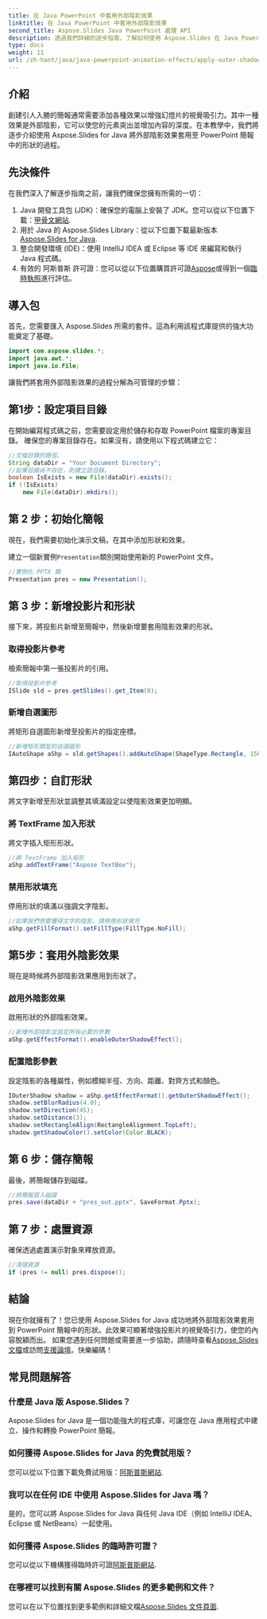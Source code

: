 ```yaml
---
title: 在 Java PowerPoint 中套用外部陰影效果
linktitle: 在 Java PowerPoint 中套用外部陰影效果
second_title: Aspose.Slides Java PowerPoint 處理 API
description: 透過我們詳細的逐步指南，了解如何使用 Aspose.Slides 在 Java PowerPoint 簡報中輕鬆套用外部陰影效果。
type: docs
weight: 11
url: /zh-hant/java/java-powerpoint-animation-effects/apply-outer-shadow-effects-java-powerpoint/
---
```

## 介紹
創建引人入勝的簡報通常需要添加各種效果以增強幻燈片的視覺吸引力。其中一種效果是外部陰影，它可以使您的元素突出並增加內容的深度。在本教學中，我們將逐步介紹使用 Aspose.Slides for Java 將外部陰影效果套用至 PowerPoint 簡報中的形狀的過程。
## 先決條件
在我們深入了解逐步指南之前，讓我們確保您擁有所需的一切：
1.  Java 開發工具包 (JDK)：確保您的電腦上安裝了 JDK。您可以從以下位置下載：[甲骨文網站](https://www.oracle.com/java/technologies/javase-jdk11-downloads.html).
2. 用於 Java 的 Aspose.Slides Library：從以下位置下載最新版本[Aspose.Slides for Java](https://releases.aspose.com/slides/java/).
3. 整合開發環境 (IDE)：使用 IntelliJ IDEA 或 Eclipse 等 IDE 來編寫和執行 Java 程式碼。
4. 有效的 阿斯普斯 許可證：您可以從以下位置購買許可證[Aspose](https://purchase.aspose.com/buy)或得到一個[臨時執照](https://purchase.aspose.com/temporary-license/)進行評估。
## 導入包
首先，您需要匯入 Aspose.Slides 所需的套件。這為利用該程式庫提供的強大功能奠定了基礎。
```java
import com.aspose.slides.*;
import java.awt.*;
import java.io.File;
```
讓我們將套用外部陰影效果的過程分解為可管理的步驟：
## 第1步：設定項目目錄
在開始編寫程式碼之前，您需要設定用於儲存和存取 PowerPoint 檔案的專案目錄。
確保您的專案目錄存在。如果沒有，請使用以下程式碼建立它：
```java
//文檔目錄的路徑。
String dataDir = "Your Document Directory";
//如果目錄尚不存在，則建立該目錄。
boolean IsExists = new File(dataDir).exists();
if (!IsExists)
    new File(dataDir).mkdirs();
```
## 第 2 步：初始化簡報
現在，我們需要初始化演示文稿，在其中添加形狀和效果。

建立一個新實例`Presentation`類別開始使用新的 PowerPoint 文件。
```java
//實例化 PPTX 類
Presentation pres = new Presentation();
```
## 第 3 步：新增投影片和形狀
接下來，將投影片新增至簡報中，然後新增要套用陰影效果的形狀。
### 取得投影片參考
檢索簡報中第一張投影片的引用。
```java
//取得投影片參考
ISlide sld = pres.getSlides().get_Item(0);
```
### 新增自選圖形
將矩形自選圖形新增至投影片的指定座標。
```java
//新增矩形類型的自選圖形
IAutoShape aShp = sld.getShapes().addAutoShape(ShapeType.Rectangle, 150, 75, 150, 50);
```
## 第四步：自訂形狀
將文字新增至形狀並調整其填滿設定以使陰影效果更加明顯。
### 將 TextFrame 加入形狀
將文字插入矩形形狀。
```java
//將 TextFrame 加入矩形
aShp.addTextFrame("Aspose TextBox");
```
### 禁用形狀填充
停用形狀的填滿以強調文字陰影。
```java
//如果我們想要獲得文字的陰影，請停用形狀填充
aShp.getFillFormat().setFillType(FillType.NoFill);
```
## 第5步：套用外陰影效果
現在是時候將外部陰影效果應用到形狀了。
### 啟用外陰影效果
啟用形狀的外部陰影效果。
```java
//新增外部陰影並設定所有必要的參數
aShp.getEffectFormat().enableOuterShadowEffect();
```
### 配置陰影參數
設定陰影的各種屬性，例如模糊半徑、方向、距離、對齊方式和顏色。
```java
IOuterShadow shadow = aShp.getEffectFormat().getOuterShadowEffect();
shadow.setBlurRadius(4.0);
shadow.setDirection(45);
shadow.setDistance(3);
shadow.setRectangleAlign(RectangleAlignment.TopLeft);
shadow.getShadowColor().setColor(Color.BLACK);
```
## 第 6 步：儲存簡報
最後，將簡報儲存到磁碟。
```java
//將簡報寫入磁碟
pres.save(dataDir + "pres_out.pptx", SaveFormat.Pptx);
```
## 第 7 步：處置資源
確保透過處置演示對象來釋放資源。
```java
//清理資源
if (pres != null) pres.dispose();
```
## 結論
現在你就擁有了！您已使用 Aspose.Slides for Java 成功地將外部陰影效果套用到 PowerPoint 簡報中的形狀。此效果可顯著增強投影片的視覺吸引力，使您的內容脫穎而出。
如果您遇到任何問題或需要進一步協助，請隨時查看[Aspose.Slides 文檔](https://reference.aspose.com/slides/java/)或訪問[支援論壇](https://forum.aspose.com/c/slides/11)。快樂編碼！
## 常見問題解答
### 什麼是 Java 版 Aspose.Slides？
Aspose.Slides for Java 是一個功能強大的程式庫，可讓您在 Java 應用程式中建立、操作和轉換 PowerPoint 簡報。
### 如何獲得 Aspose.Slides for Java 的免費試用版？
您可以從以下位置下載免費試用版：[阿斯普斯網站](https://releases.aspose.com/).
### 我可以在任何 IDE 中使用 Aspose.Slides for Java 嗎？
是的，您可以將 Aspose.Slides for Java 與任何 Java IDE（例如 IntelliJ IDEA、Eclipse 或 NetBeans）一起使用。
### 如何獲得 Aspose.Slides 的臨時許可證？
您可以從以下機構獲得臨時許可證[阿斯普斯網站](https://purchase.aspose.com/temporary-license/).
### 在哪裡可以找到有關 Aspose.Slides 的更多範例和文件？
您可以在以下位置找到更多範例和詳細文檔[Aspose.Slides 文件頁面](https://reference.aspose.com/slides/java/).